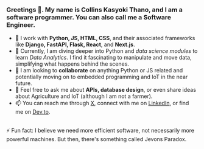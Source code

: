 ### Greetings 👋. My name is Collins Kasyoki Thano, and I am a software programmer. You can also call me a Software Engineer.

- 🔭 I work with **Python, JS, HTML, CSS**, and their associated frameworks like **Django, FastAPI, Flask, React**, and **Next.js**.
- 🌱 Currently, I am diving deeper into Python and *data science modules* to learn *Data Analytics*. I find it fascinating to manipulate and move data, simplifying what happens behind the scenes.
- 👯 I am looking to **collaborate** on anything Python or JS related and potentially moving on to embedded programming and IoT in the near future.
- 💬 Feel free to ask me about **APIs, database design**, or even share ideas about Agriculture and IoT (although I am not a farmer).
- 📫  You can reach me through [X](https://x.com/CollinsKasyoki), connect with me on [LinkedIn](https://www.linkedin.com/in/collins-thano), or find me on [Dev.to](https://dev.to/collinskasyoki).
<br />
⚡ Fun fact: I believe we need more efficient software, not necessarily more powerful machines. But then, there's something called Jevons Paradox.
